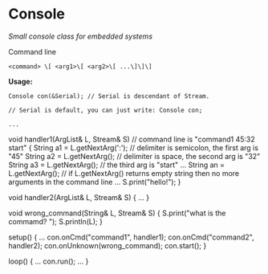 # Console
*Small console class for embedded systems*

Command line

`<command> \[ <arg1>\[ <arg2>\[ ...\]\]\]`

**Usage:**

`Console con(&Serial); // Serial is descendant of Stream.`

`// Serial is default, you can just write: Console con;`

`...`

void handler1(ArgList& L, Stream& S) // command line is "command1 45:32 start"
{
  String a1 = L.getNextArg(':'); // delimiter is semicolon, the first arg is "45"
  String a2 = L.getNextArg(); // delimiter is space, the second arg is "32"
  String a3 = L.getNextArg(); // the third arg is "start"
  ...
  String an = L.getNextArg();
  // if L.getNextArg() returns empty string then no more arguments in the command line
  ...
  S.print("hello!");
}

void handler2(ArgList& L, Stream& S)
{
  ...
}

void wrong_command(String& L, Stream& S)
{
  S.print("what is the commamd? ");
  S.println(L);
}

setup()
{
  ...
  con.onCmd("command1", handler1);
  con.onCmd("command2", handler2);
  con.onUnknown(wrong_command);
  con.start();
}

loop()
{
  ...
  con.run();
  ...
}
